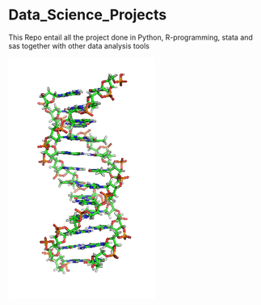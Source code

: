 # Data_Science_Projects
This Repo entail all the project done in Python, R-programming, stata and sas together with other data analysis tools

![Neural network](https://github.com/ndegwaanth/Data_Science_Projects/blob/main/static/DNA_orbit_animated.gif)
